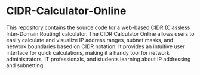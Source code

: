 # CIDR-Calculator-Online
 This repository contains the source code for a web-based CIDR (Classless Inter-Domain Routing) calculator. The CIDR Calculator Online allows users to easily calculate and visualize IP address ranges, subnet masks, and network boundaries based on CIDR notation. It provides an intuitive user interface for quick calculations, making it a handy tool for network administrators, IT professionals, and students learning about IP addressing and subnetting.
